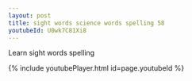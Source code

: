 ```yaml
---
layout: post
title: sight words science words spelling 58
youtubeId: U0wk7C81Xi8
---
```

 
 
Learn sight words spelling
 
 
 
 
{% include youtubePlayer.html id=page.youtubeId %}
 
 
